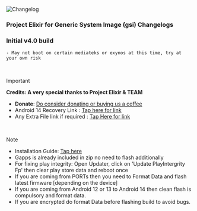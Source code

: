 ![Changelog](https://i.imgur.com/MsgqFFz.png)

### Project Elixir for Generic System Image (gsi) Changelogs

### Initial v4.0 build
```
- May not boot on certain mediateks or exynos at this time, try at your own risk
```

<br>

> [!Important]
> **Credits: A very special thanks to Project Elixir & TEAM**
> * **Donate**: [Do consider donating or buying us a coffee](https://projectelixiros.com/donate)
> * Android 14 Recovery Link : [Tap here for link](https://projectelixiros.com/download)
> * Any Extra File link if required : [Tap Here for link](https://sourceforge.net/projects/project-elixir/files/fourteen)

<br>

> [!Note]
> * Installation Guide: [Tap here](https://projectelixiros.com/download)
> * Gapps is already included in zip no need to flash additionally
> * For fixing play integrity: Open Updater, click on 'Update PlayIntergrity Fp' then clear play store data and reboot once
> * If you are coming from PORTs then you need to Format Data and flash latest firmware [depending on the device]
> * If you are coming from Android 12 or 13 to Android 14 then clean flash is compulsory and format data.
> * If you are encrypted do format Data before flashing build to avoid bugs.
